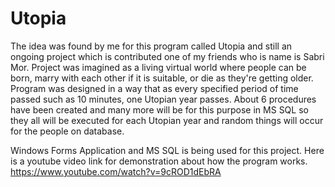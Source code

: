 # Utopia

The idea was found by me for this program called Utopia and still an ongoing project which is contributed one of my friends who is name is Sabri Mor.
Project was imagined as a living virtual world where people can be born, marry with each other if it is suitable, or die as they're getting older. Program was designed in a way that as every specified period of time passed such as 10 minutes, one Utopian year passes. About 6 procedures have been created and many more will be for this purpose in MS SQL so they all will be executed for each Utopian year and random things will occur for the people on database.

Windows Forms Application and MS SQL is being used for this project.
Here is a youtube video link for demonstration about how the program works. https://www.youtube.com/watch?v=9cROD1dEbRA
